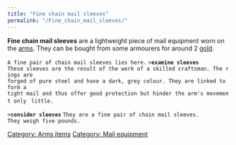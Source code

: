 ```yaml
---
title: "Fine chain mail sleeves"
permalink: "/Fine_chain_mail_sleeves/"
---
```


**Fine chain mail sleeves** are a lightweight piece of mail equipment
worn on the [arms](arms "wikilink"). They can be bought from some
armourers for around 2 [gold](gold "wikilink").

`A fine pair of chain mail sleeves lies here.`
`>`**`examine sleeves`**
`These sleeves are the result of the work of a skilled craftsman. The rings are`
`forged of pure steel and have a dark, grey colour. They are linked to form a `
`tight mail and thus offer good protection but hinder the arm's movement only `
`little. `

`>`**`consider sleeves`**
`They are a fine pair of chain mail sleeves.`
`They weigh five pounds.`

[Category: Arms items](Category:_Arms_items "wikilink") [Category: Mail
equipment](Category:_Mail_equipment "wikilink")